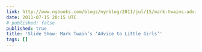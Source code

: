 ```yaml
---
link: http://www.nybooks.com/blogs/nyrblog/2011/jul/15/mark-twains-advice-little-girls/
date: 2011-07-15 20:15 UTC
# published: false
published: true
title: 'Slide Show: Mark Twain’s ‘Advice to Little Girls’'
tags: []
---
```



